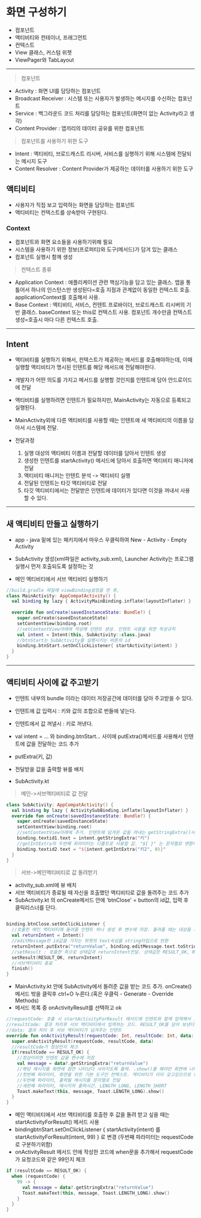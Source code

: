 # 화면 구성하기

* 컴포넌트
* 액티비티와 컨테이너, 프래그먼트
* 컨텍스트
* View 클래스, 커스텀 위젯
* ViewPager와 TabLayout
--------------------------

> 컴포넌트
* Activity : 화면 UI를 담당하는 컴포넌트
* Broadcast Receiver : 시스템 또는 사용자가 발생하는 메시지를 수신하는 컴포넌트
* Service : 백그라운드 코드 처리를 담당하는 컴포넌트(화면이 없는 Activity라고 생각)
* Content Provider : 앱끼리의 데이터 공유를 위한 컴포넌트

> 컴포넌트를 사용하기 위한 도구
* Intent : 액티비티, 브로드캐스트 리시버, 서비스를 실행하기 위해 시스템에 전달되는 메시지 도구
* Content Resolver : Content Provider가 제공하는 데이터를 사용하기 위한 도구

## 액티비티

* 사용자가 직접 보고 입력하는 화면을 담당하는 컴포넌트
* 액티비티는 컨텍스트를 상속받아 구현된다.

### Context

* 컴포넌트와 화면 요소들을 사용하기위해 필요
* 시스템을 사용하기 위한 정보(프로퍼티)와 도구(메서드)가 담겨 있는 클래스
* 컴포넌트 실행시 함께 생성

> 컨텍스트 종류
  * Application Context : 애플리케이션 관련 핵심기능을 담고 있는 클래스. 앱을 통틀어서 하나의 인스턴스만 생성된다=호출 지점과 관계없이 동일한 컨텍스트 호출. applicationContext를 호출해서 사용.
  * Base Context : 액티비티, 서비스, 컨텐트 프로바이더, 브로드캐스트 리시버의 기반 클래스. baseContext 또는 this로 컨텍스트 사용. 컴포넌트 개수만큼 컨텍스트 생성=호출시 마다 다른 컨텍스트 호출.

----

## Intent

* 액티비티를 실행하기 위해서, 컨텍스트가 제공하는 메서드를 호출해야하는데, 이때 실행할 액티비티가 명시된 인텐트를 해당 메서드에 전달해야한다.
* 개발자가 어떤 의도를 가지고 메서드를 실행할 것인지를 인텐트에 담아 안드로이드에 전달
* 액티비티를 실행하려면 인텐트가 필요하지만, MainActivity는 자동으로 등록되고 실행된다.
* MainActivity외에 다른 액티비티를 사용할 때는 인텐트에 새 액티비티의 이름을 담아서 시스템에 전달.
  
* 전달과정
  1. 실행 대상의 액티비티 이름과 전달할 데이터를 담아서 인텐트 생성
  2. 생성한 인텐트를 startActivity() 메서드에 담아서 호출하면 액티비티 매니저에 전달
  3. 액티비티 매니저는 인텐트 분석 -> 액티비티 실행
  4. 전달된 인텐트는 타깃 액티비티로 전달
  5. 타깃 액티비티에서는 전달받은 인텐트에 데이터가 있다면 이것을 꺼내서 사용할 수 있다.

----

## 새 액티비티 만들고 실행하기

* app - java 밑에 있는 패키지에서 마우스 우클릭하여 New - Activity - Empty Activity
* SubActivity 생성(xml파일은 activity_sub.xml), Launcher Activity는 프로그램실행시 먼저 호출되도록 설정하는 것
  
* 메인 액티비티에서 서브 액티비티 실행하기
```kotlin
//build.gradle 파일에 viewBinding설정을 한 후,
class MainActivity: AppCompatActivity() {
  val binding by lazy { ActivityMainBinding.inflate(layoutInflater) }
  
  override fun onCreate(savedInstanceState: Bundle?) {
    super.onCreate(savedInstanceState)
    setContentView(binding.root)
    //setContentView아래에 작성해 인텐트 생성. 인텐트 사용을 위한 작성규칙
    val intent = Intent(this, SubActivity::class.java)
    //btnStart는 SubActivity를 실행시키는 버튼의 id
    binding.btnStart.setOnClickListener{ startActivity(intent) }
  }
}
```

----

## 액티비티 사이에 값 주고받기

* 인텐트 내부의 bundle 이라는 데이터 저장공간에 데이터를 담아 주고받을 수 있다.
* 인텐트에 값 입력시 : 키와 값의 조합으로 번들에 넣는다.
* 인텐트에서 값 꺼낼시 : 키로 꺼낸다.
  
* val intent = ... 와 binding.btnStart... 사이에 putExtra()메서드를 사용해서 인텐트에 값을 전달하는 코드 추가
* putExtra(키, 값)
* 전달받을 값을 출력할 뷰를 배치
* SubActivity.kt

> 메인->서브액티비티로 값 전달

```kotlin
class SubActivity: AppCompatActivity() {
  val binding by lazy { ActivitySubBinding.inflate(layoutInflater) }
  override fun onCreate(savedInstanceState: Bundle?) {
    super.onCreate(savedInstanceState)
    setContentView(binding.root)
    //setContentView아래에 추가. 인텐트에 담겨온 값을 꺼내는 getStringExtra()사용. value에 따라 함수를 다르게 사용
    binding.textid1.text = intent.getStringExtra("키")
    //getIntExtra의 두번째 파라미터는 디폴트로 사용할 값. "${ }" 는 문자열로 변환하는 템플릿
    binding.textid2.text = "${intent.getIntExtra("키2", 0)}"
  }
}
```

> 서브->메인액티비티로 값 돌려받기

* activity_sub.xml에 뷰 배치
* 서브 액티비티가 종료될 때 자신을 호출했던 액티비티로 값을 돌려주는 코드 추가
* SubActivity.kt 의 onCreate메서드 안에 'btnClose' = button의 id값, 입력 후 클릭리스너를 단다. 

```kotlin

binding.btnClose.setOnClickListener {
  //호출한 메인 액티비티에 돌려줄 인텐트 하나 생성 후 변수에 저장. 돌려줄 때는 대상을 지정하지 않아도 되므로 Intent에 아무것도 담지 않는다.
  val returnIntent = Intent()
  //editMessage란 id값을 가지는 위젯의 text속성을 string타입으로 반환
  returnIntent.putExtra("returnValue", binding.editMessage.text.toString())
  //setResult : 호출한 측으로 상태값과 returnIntent전달. 상태값은 RESULT_OK, RESULT_CANCLED 이다.
  setResult(RESULT_OK, returnIntent)
  //서브액티비티 종료
  finish()
}
```

* MainActivity.kt 안에 SubActivity에서 돌려준 값을 받는 코드 추가. onCreate()메서드 밖을 클릭후 ctrl+O 누른다.(혹은 우클릭 - Generate - Override Methods)
* 메서드 목록 중 onActivityResult를 선택하고 ok
```kotlin
//requestCode: 호출 시 startActivityForResult 메서드에 인텐트와 함께 입력해서 호출한 코드 구분.
//resultCode: 결과 처리후 서브 액티비티에서 입력하는 코드. RESULT_OK를 담아 보낸다.
//data: 결과 처리 후 서브 액티비티가 넘겨주는 인텐트
override fun onActivityResult(requestCode: Int, resultCode: Int, data: Intent?) {
  super.onActivityResult(requestCode, resultCode, data)
  //resultCode가 정상인지 체크
  if(resultCode == RESULT_OK) {
    //정상이라면 인텐트 값을 변수에 저장
    val message = data?.getStringExtra("returnValue")
    //해당 메시지를 화면에 잠깐 나타났다 사라지도록 출력. .show()를 해야만 화면에 나타난다
    //첫번째 파라미터, 화면을 위한 기본 도구인 컨텍스트. 액티비티가 이미 갖고있으므로 this
    //두번째 파라미터, 출력될 메시지를 문자열로 전달
    //세번째 파라미터, 메시지의 출력시간. LENGTH_LONG, LENGTH_SHORT
    Toast.makeText(this, message, Toast.LENGTH_LONG).show()
  }
}
```
* 메인 액티비티에서 서브 액티비티를 호출한 후 값을 돌려 받고 싶을 때는 startActivityForResult() 메서드 사용
* bindingbtnStart.setOnClickListener { startActivity(intent) 를 startActivityForResult(intent, 99) } 로 변경 (두번째 파라미터는 requestCode로 구분하기위함)
* onActivityResult 메서드 안에 작성한 코드에 when문을 추가해서 requestCode가 요청코드와 같은 99인지 체크
```kotlin
if (resultCode == RESULT_OK) {
  when (requestCode) {
    99 -> {
      val message = data?.getStringExtra("returnValue")
      Toast.makeText(this, message, Toast.LENGTH_LONG).show()
    }
  }
}
```

